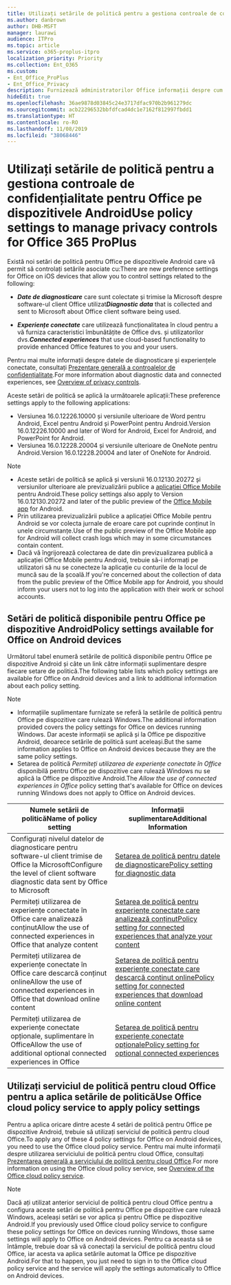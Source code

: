 ```yaml
---
title: Utilizați setările de politică pentru a gestiona controale de confidențialitate pentru Office pe dispozitivele Android
ms.author: danbrown
author: DHB-MSFT
manager: laurawi
audience: ITPro
ms.topic: article
ms.service: o365-proplus-itpro
localization_priority: Priority
ms.collection: Ent_O365
ms.custom:
- Ent_Office_ProPlus
- Ent_Office_Privacy
description: Furnizează administratorilor Office informații despre cum să gestioneze setările de confidențialitate pentru Office pe dispozitive Android.
hideEdit: true
ms.openlocfilehash: 36ae9878d03845c24e3717dfac970b2b961279dc
ms.sourcegitcommit: acb22296532bbfdfcad4dc1e7162f812997fbdd1
ms.translationtype: HT
ms.contentlocale: ro-RO
ms.lasthandoff: 11/08/2019
ms.locfileid: "38068446"
---
```

# <a name="use-policy-settings-to-manage-privacy-controls-for-office-on-android-devices"></a><span data-ttu-id="85864-103">Utilizați setările de politică pentru a gestiona controale de confidențialitate pentru Office pe dispozitivele Android</span><span class="sxs-lookup"><span data-stu-id="85864-103">Use policy settings to manage privacy controls for Office 365 ProPlus</span></span>

<span data-ttu-id="85864-104">Există noi setări de politică pentru Office pe dispozitivele Android care vă permit să controlați setările asociate cu:</span><span class="sxs-lookup"><span data-stu-id="85864-104">There are new preference settings for Office on iOS devices that allow you to control settings related to the following:</span></span>

- <span data-ttu-id="85864-105">***Date de diagnosticare*** care sunt colectate și trimise la Microsoft despre software-ul client Office utilizat</span><span class="sxs-lookup"><span data-stu-id="85864-105">***Diagnostic data*** that is collected and sent to Microsoft about Office client software being used.</span></span>

- <span data-ttu-id="85864-106">***Experiențe conectate*** care utilizează funcționalitatea în cloud pentru a vă furniza caracteristici îmbunătățite de Office dvs. și utilizatorilor dvs.</span><span class="sxs-lookup"><span data-stu-id="85864-106">***Connected experiences*** that use cloud-based functionality to provide enhanced Office features to you and your users.</span></span>

<span data-ttu-id="85864-107">Pentru mai multe informații despre datele de diagnosticare și experiențele conectate, consultați [Prezentare generală a controalelor de confidențialitate](overview-privacy-controls.md).</span><span class="sxs-lookup"><span data-stu-id="85864-107">For more information about diagnostic data and connected experiences, see [Overview of privacy controls](overview-privacy-controls.md).</span></span>

<span data-ttu-id="85864-108">Aceste setări de politică se aplică la următoarele aplicații:</span><span class="sxs-lookup"><span data-stu-id="85864-108">These preference settings apply to the following applications:</span></span>
- <span data-ttu-id="85864-109">Versiunea 16.0.12226.10000 și versiunile ulterioare de Word pentru Android, Excel pentru Android și PowerPoint pentru Android.</span><span class="sxs-lookup"><span data-stu-id="85864-109">Version 16.0.12226.10000 and later of Word for Android, Excel for Android, and PowerPoint for Android.</span></span>
- <span data-ttu-id="85864-110">Versiunea 16.0.12228.20004 și versiunile ulterioare de OneNote pentru Android.</span><span class="sxs-lookup"><span data-stu-id="85864-110">Version 16.0.12228.20004 and later of OneNote for Android.</span></span>

> [!NOTE]
>- <span data-ttu-id="85864-111">Aceste setări de politică se aplică și versiunii 16.0.12130.20272 și versiunilor ulterioare ale previzualizării publice a [aplicației Office Mobile](https://techcommunity.microsoft.com/t5/Office-Apps-Blog/Introducing-Office-Your-new-go-to-mobile-app-for-getting-work/ba-p/977172) pentru Android.</span><span class="sxs-lookup"><span data-stu-id="85864-111">These policy settings also apply to Version 16.0.12130.20272 and later of the public preview of the [Office Mobile app](https://techcommunity.microsoft.com/t5/Office-Apps-Blog/Introducing-Office-Your-new-go-to-mobile-app-for-getting-work/ba-p/977172) for Android.</span></span>
>- <span data-ttu-id="85864-112">Prin utilizarea previzualizării publice a aplicației Office Mobile pentru Android se vor colecta jurnale de eroare care pot cuprinde conținut în unele circumstanțe.</span><span class="sxs-lookup"><span data-stu-id="85864-112">Use of the public preview of the Office Mobile app for Android will collect crash logs which may in some circumstances contain content.</span></span>
>- <span data-ttu-id="85864-113">Dacă vă îngrijorează colectarea de date din previzualizarea publică a aplicației Office Mobile pentru Android, trebuie să-i informați pe utilizatori să nu se conecteze la aplicație cu conturile de la locul de muncă sau de la școală.</span><span class="sxs-lookup"><span data-stu-id="85864-113">If you're concerned about the collection of data from the public preview of the Office Mobile app for Android, you should inform your users not to log into the application with their work or school accounts.</span></span>

## <a name="policy-settings-available-for-office-on-android-devices"></a><span data-ttu-id="85864-114">Setări de politică disponibile pentru Office pe dispozitive Android</span><span class="sxs-lookup"><span data-stu-id="85864-114">Policy settings available for Office on Android devices</span></span>

<span data-ttu-id="85864-115">Următorul tabel enumeră setările de politică disponibile pentru Office pe dispozitive Android și câte un link către informații suplimentare despre fiecare setare de politică.</span><span class="sxs-lookup"><span data-stu-id="85864-115">The following table lists which policy settings are available for Office on Android devices and a link to additional information about each policy setting.</span></span>

> [!NOTE]
>- <span data-ttu-id="85864-116">Informațiile suplimentare furnizate se referă la setările de politică pentru Office pe dispozitive care rulează Windows.</span><span class="sxs-lookup"><span data-stu-id="85864-116">The additional information provided covers the policy settings for Office on devices running Windows.</span></span> <span data-ttu-id="85864-117">Dar aceste informații se aplică și la Office pe dispozitive Android, deoarece setările de politică sunt aceleași.</span><span class="sxs-lookup"><span data-stu-id="85864-117">But the same information applies to Office on Android devices because they are the same policy settings.</span></span>
>- <span data-ttu-id="85864-118">Setarea de politică *Permiteți utilizarea de experiențe conectate în Office* disponibilă pentru Office pe dispozitive care rulează Windows nu se aplică la Office pe dispozitive Android.</span><span class="sxs-lookup"><span data-stu-id="85864-118">The *Allow the use of connected experiences in Office* policy setting that's available for Office on devices running Windows does not apply to Office on Android devices.</span></span> 


|<span data-ttu-id="85864-119">Numele setării de politică</span><span class="sxs-lookup"><span data-stu-id="85864-119">Name of policy setting</span></span>  |<span data-ttu-id="85864-120">Informații suplimentare</span><span class="sxs-lookup"><span data-stu-id="85864-120">Additional Information</span></span> |
|---------|---------|
|<span data-ttu-id="85864-121">Configurați nivelul datelor de diagnosticare pentru software-ul client trimise de Office la Microsoft</span><span class="sxs-lookup"><span data-stu-id="85864-121">Configure the level of client software diagnostic data sent by Office to Microsoft</span></span>|[<span data-ttu-id="85864-122">Setarea de politică pentru datele de diagnosticare</span><span class="sxs-lookup"><span data-stu-id="85864-122">Policy setting for diagnostic data</span></span>](manage-privacy-controls.md#policy-setting-for-diagnostic-data)         |
|<span data-ttu-id="85864-123">Permiteți utilizarea de experiențe conectate în Office care analizează conținut</span><span class="sxs-lookup"><span data-stu-id="85864-123">Allow the use of connected experiences in Office that analyze content</span></span>| [<span data-ttu-id="85864-124">Setarea de politică pentru experiențe conectate care analizează conținut</span><span class="sxs-lookup"><span data-stu-id="85864-124">Policy setting for connected experiences that analyze your content</span></span>](manage-privacy-controls.md#policy-setting-for-connected-experiences-that-analyze-your-content)        |
|<span data-ttu-id="85864-125">Permiteți utilizarea de experiențe conectate în Office care descarcă conținut online</span><span class="sxs-lookup"><span data-stu-id="85864-125">Allow the use of connected experiences in Office that download online content</span></span> |[<span data-ttu-id="85864-126">Setarea de politică pentru experiențe conectate care descarcă conținut online</span><span class="sxs-lookup"><span data-stu-id="85864-126">Policy setting for connected experiences that download online content</span></span>](manage-privacy-controls.md#policy-setting-for-connected-experiences-that-download-online-content)         |
|<span data-ttu-id="85864-127">Permiteți utilizarea de experiențe conectate opționale, suplimentare în Office</span><span class="sxs-lookup"><span data-stu-id="85864-127">Allow the use of additional optional connected experiences in Office</span></span> |[<span data-ttu-id="85864-128">Setarea de politică pentru experiențe conectate opționale</span><span class="sxs-lookup"><span data-stu-id="85864-128">Policy setting for optional connected experiences</span></span>](manage-privacy-controls.md#policy-setting-for-optional-connected-experiences)|



## <a name="use-office-cloud-policy-service-to-apply-policy-settings"></a><span data-ttu-id="85864-129">Utilizați serviciul de politică pentru cloud Office pentru a aplica setările de politică</span><span class="sxs-lookup"><span data-stu-id="85864-129">Use Office cloud policy service to apply policy settings</span></span>

<span data-ttu-id="85864-130">Pentru a aplica oricare dintre aceste 4 setări de politică pentru Office pe dispozitive Android, trebuie să utilizați serviciul de politică pentru cloud Office.</span><span class="sxs-lookup"><span data-stu-id="85864-130">To apply any of these 4 policy settings for Office on Android devices, you need to use the Office cloud policy service.</span></span> <span data-ttu-id="85864-131">Pentru mai multe informații despre utilizarea serviciului de politică pentru cloud Office, consultați [Prezentarea generală a serviciului de politică pentru cloud Office](../overview-office-cloud-policy-service.md).</span><span class="sxs-lookup"><span data-stu-id="85864-131">For more information on using the Office cloud policy service, see [Overview of the Office cloud policy service](../overview-office-cloud-policy-service.md).</span></span>

> [!NOTE]
> <span data-ttu-id="85864-132">Dacă ați utilizat anterior serviciul de politică pentru cloud Office pentru a configura aceste setări de politică pentru Office pe dispozitive care rulează Windows, aceleași setări se vor aplica și pentru Office pe dispozitive Android.</span><span class="sxs-lookup"><span data-stu-id="85864-132">If you previously used Office cloud policy service to configure these policy settings for Office on devices running Windows, those same settings will apply to Office on Android devices.</span></span> <span data-ttu-id="85864-133">Pentru ca aceasta să se întâmple, trebuie doar să vă conectați la serviciul de politică pentru cloud Office, iar acesta va aplica setările automat la Office pe dispozitive Android.</span><span class="sxs-lookup"><span data-stu-id="85864-133">For that to happen, you just need to sign in to the Office cloud policy service and the service will apply the settings automatically to Office on Android devices.</span></span>
